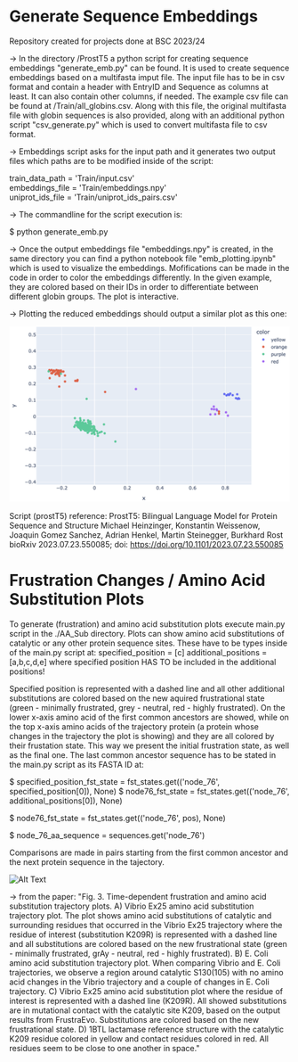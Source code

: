 # Generate Sequence Embeddings
Repository created for projects done at BSC 2023/24

-> In the directory /ProstT5 a python script for creating sequence embeddings "generate_emb.py" can be found. It is used to create sequence embeddings based on a multifasta imput file. The input file has to be in csv format and contain a header with EntryID and Sequence as columns at least. It can also contain other columns, if needed. The example csv file can be found at /Train/all_globins.csv. Along with this file, the original multifasta file with globin sequences is also provided, along with an additional python script "csv_generate.py" which is used to convert multifasta file to csv format. 

-> Embeddings script asks for the input path and it generates two output files which paths are to be modified inside of the script:

train_data_path = 'Train/input.csv'  
embeddings_file = 'Train/embeddings.npy'  
uniprot_ids_file = 'Train/uniprot_ids_pairs.csv'  

-> The commandline for the script execution is: 

$ python generate_emb.py 

-> Once the output embeddings file "embeddings.npy" is created, in the same directory you can find a python notebook file "emb_plotting.ipynb" which is used to visualize the embeddings. Mofifications can be made in the code in order to color the embeddings differently. In the given example, they are colored based on their IDs in order to differentiate between different globin groups. The plot is interactive.

-> Plotting the reduced embeddings should output a similar plot as this one:

![Alt Text](plotted_globins.png)



Script (prostT5) reference:
ProstT5: Bilingual Language Model for Protein Sequence and Structure
Michael Heinzinger, Konstantin Weissenow, Joaquin Gomez Sanchez, Adrian Henkel, Martin Steinegger, Burkhard Rost
bioRxiv 2023.07.23.550085; doi: https://doi.org/10.1101/2023.07.23.550085


# Frustration Changes / Amino Acid Substitution Plots

To generate (frustration) and amino acid substitution plots execute main.py script in the ./AA_Sub directory. Plots can show amino acid substitutions of catalytic or any other protein sequence sites. These have to be types inside of the main.py script at:
   specified_position = [c]
  additional_positions = [a,b,c,d,e] where specified position HAS TO be included in the additional positions!

Specified position is represented with a dashed line and all other additional substitutions are colored based on the new aquired frustrational state (green - minimally frustrated, grey - neutral, red - highly frustrated). On the lower x-axis amino acid of the first common ancestors are showed, while on the top x-axis amino acids of the trajectory protein (a protein whose changes in the trajectory the plot is showing) and they are all colored by their frustation state. This way we present the initial frustration state, as well as the final one. The last common ancestor sequence has to be stated in the main.py script as its FASTA ID at:

$   specified_position_fst_state = fst_states.get(('node_76', specified_position[0]), None)
$   node76_fst_state = fst_states.get(('node_76', additional_positions[0]), None)

$   node76_fst_state = fst_states.get(('node_76', pos), None)

$   node_76_aa_sequence = sequences.get('node_76')

Comparisons are made in pairs starting from the first common ancestor and the next protein sequence in the tajectory. 

![Alt Text](exampe_aa_sub_lactamases.png)

-> from the paper: "Fig. 3. Time-dependent frustration and amino acid substitution trajectory plots. A) Vibrio Ex25 amino acid substitution trajectory plot. The plot shows amino acid substitutions of catalytic and surrounding residues that occurred in the Vibrio Ex25 trajectory where the residue of interest (substitution K209R) is represented with a dashed line and all substitutions are colored based on the new frustrational state (green - minimally frustrated, grAy - neutral, red - highly frustrated). B) E. Coli amino acid substitution trajectory plot. When comparing Vibrio and E. Coli trajectories, we observe a region around catalytic S130(105) with no amino acid changes in the Vibrio trajectory and a couple of changes in E. Coli trajectory. C) Vibrio Ex25 amino acid substitution plot where the residue of interest is represented with a dashed line (K209R). All showed substitutions are in mutational contact with the catalytic site K209, based on the output results from FrustraEvo. Substitutions are colored based on the new frustrational state. D) 1BTL lactamase reference structure with the catalytic K209 residue colored in yellow and contact residues colored in red. All residues seem to be close to one another in space."


